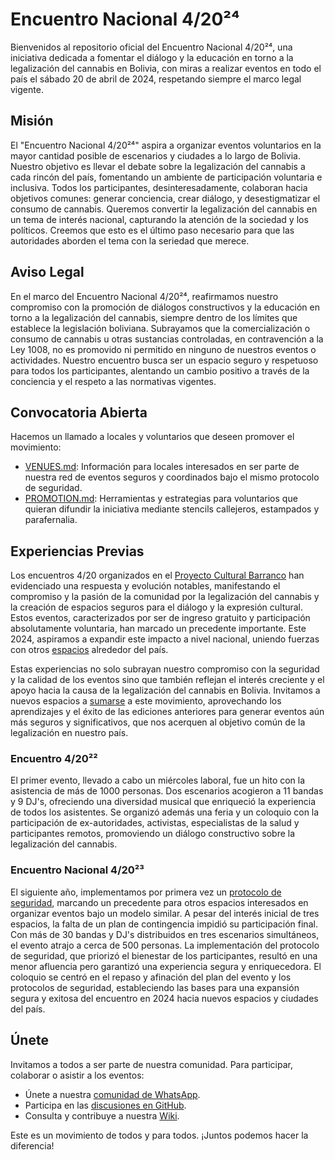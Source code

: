 # Encuentro Nacional 4/20²⁴

Bienvenidos al repositorio oficial del Encuentro Nacional 4/20²⁴, una iniciativa dedicada a fomentar el diálogo y la educación en torno a la legalización del cannabis en Bolivia, con miras a realizar eventos en todo el país el sábado 20 de abril de 2024, respetando siempre el marco legal vigente.

## Misión
El "Encuentro Nacional 4/20²⁴" aspira a organizar eventos voluntarios en la mayor cantidad posible de escenarios y ciudades a lo largo de Bolivia. Nuestro objetivo es llevar el debate sobre la legalización del cannabis a cada rincón del país, fomentando un ambiente de participación voluntaria e inclusiva. Todos los participantes, desinteresadamente, colaboran hacia objetivos comunes: generar conciencia, crear diálogo, y desestigmatizar el consumo de cannabis. Queremos convertir la legalización del cannabis en un tema de interés nacional, capturando la atención de la sociedad y los políticos. Creemos que esto es el último paso necesario para que las autoridades aborden el tema con la seriedad que merece.

## Aviso Legal
En el marco del Encuentro Nacional 4/20²⁴, reafirmamos nuestro compromiso con la promoción de diálogos constructivos y la educación en torno a la legalización del cannabis, siempre dentro de los límites que establece la legislación boliviana. Subrayamos que la comercialización o consumo de cannabis u otras sustancias controladas, en contravención a la Ley 1008, no es promovido ni permitido en ninguno de nuestros eventos o actividades. Nuestro encuentro busca ser un espacio seguro y respetuoso para todos los participantes, alentando un cambio positivo a través de la conciencia y el respeto a las normativas vigentes.

## Convocatoria Abierta
Hacemos un llamado a locales y voluntarios que deseen promover el movimiento:
- [VENUES.md](/es/VENUES.md): Información para locales interesados en ser parte de nuestra red de eventos seguros y coordinados bajo el mismo protocolo de seguridad.
- [PROMOTION.md](/es/PROMOTION.md): Herramientas y estrategias para voluntarios que quieran difundir la iniciativa mediante stencils callejeros, estampados y parafernalia.

## Experiencias Previas

Los encuentros 4/20 organizados en el [Proyecto Cultural Barranco](https://barranco.life) han evidenciado una respuesta y evolución notables, manifestando el compromiso y la pasión de la comunidad por la legalización del cannabis y la creación de espacios seguros para el diálogo y la expresión cultural. Estos eventos, caracterizados por ser de ingreso gratuito y participación absolutamente voluntaria, han marcado un precedente importante. Este 2024, aspiramos a expandir este impacto a nivel nacional, uniendo fuerzas con otros [espacios](/es/VENUES.md) alrededor del país.

Estas experiencias no solo subrayan nuestro compromiso con la seguridad y la calidad de los eventos sino que también reflejan el interés creciente y el apoyo hacia la causa de la legalización del cannabis en Bolivia. Invitamos a nuevos espacios a [sumarse](/es/VENUES.md) a este movimiento, aprovechando los aprendizajes y el éxito de las ediciones anteriores para generar eventos aún más seguros y significativos, que nos acerquen al objetivo común de la legalización en nuestro país.

### Encuentro 4/20²²
El primer evento, llevado a cabo un miércoles laboral, fue un hito con la asistencia de más de 1000 personas. Dos escenarios acogieron a 11 bandas y 9 DJ's, ofreciendo una diversidad musical que enriqueció la experiencia de todos los asistentes. Se organizó además una feria y un coloquio con la participación de ex-autoridades, activistas, especialistas de la salud y participantes remotos, promoviendo un diálogo constructivo sobre la legalización del cannabis.

### Encuentro Nacional 4/20²³
El siguiente año, implementamos por primera vez un [protocolo de seguridad](/es/VENUES.md), marcando un precedente para otros espacios interesados en organizar eventos bajo un modelo similar. A pesar del interés inicial de tres espacios, la falta de un plan de contingencia impidió su participación final. Con más de 30 bandas y DJ's distribuidos en tres escenarios simultáneos, el evento atrajo a cerca de 500 personas. La implementación del protocolo de seguridad, que priorizó el bienestar de los participantes, resultó en una menor afluencia pero garantizó una experiencia segura y enriquecedora. El coloquio se centró en el repaso y afinación del plan del evento y los protocolos de seguridad, estableciendo las bases para una expansión segura y exitosa del encuentro en 2024 hacia nuevos espacios y ciudades del país.

## Únete
Invitamos a todos a ser parte de nuestra comunidad. Para participar, colaborar o asistir a los eventos:
- Únete a nuestra [comunidad de WhatsApp](https://chat.whatsapp.com/KvN6wsDnoLR1ytdLJI3m00).
- Participa en las [discusiones en GitHub](https://github.com/barranco-life/420/discussions).
- Consulta y contribuye a nuestra [Wiki](https://github.com/barranco-life/420/wiki).

Este es un movimiento de todos y para todos. ¡Juntos podemos hacer la diferencia!
